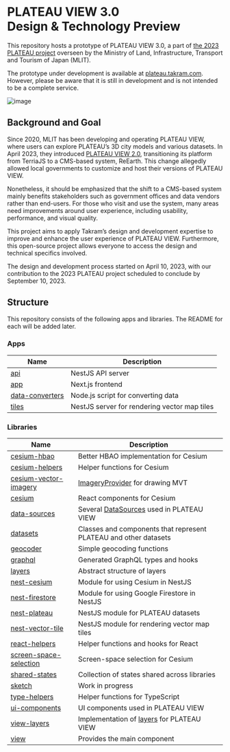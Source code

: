 # PLATEAU VIEW 3.0<br>Design & Technology Preview

This repository hosts a prototype of PLATEAU VIEW 3.0, a part of [the 2023 PLATEAU project](https://www.mlit.go.jp/report/press/toshi03_hh_000101.html) overseen by the Ministry of Land, Infrastructure, Transport and Tourism of Japan (MLIT).

The prototype under development is available at [plateau.takram.com](https://plateau.takram.com). However, please be aware that it is still in development and is not intended to be a complete service.

![image](https://github.com/takram-design-engineering/plateau-view/assets/8651513/43b6270d-cedc-4fea-86c4-d53cfe959af5)

## Background and Goal

Since 2020, MLIT has been developing and operating PLATEAU VIEW, where users can explore PLATEAU’s 3D city models and various datasets. In April 2023, they introduced [PLATEAU VIEW 2.0](https://plateauview.mlit.go.jp), transitioning its platform from TerriaJS to a CMS-based system, ReEarth. This change allegedly allowed local governments to customize and host their versions of PLATEAU VIEW.

Nonetheless, it should be emphasized that the shift to a CMS-based system mainly benefits stakeholders such as government offices and data vendors rather than end-users. For those who visit and use the system, many areas need improvements around user experience, including usability, performance, and visual quality.

This project aims to apply Takram’s design and development expertise to improve and enhance the user experience of PLATEAU VIEW. Furthermore, this open-source project allows everyone to access the design and technical specifics involved.

The design and development process started on April 10, 2023, with our contribution to the 2023 PLATEAU project scheduled to conclude by September 10, 2023.

## Structure

This repository consists of the following apps and libraries. The README for each will be added later.

### Apps

| Name                                    | Description                                  |
| --------------------------------------- | -------------------------------------------- |
| [api](apps/api)                         | NestJS API server                            |
| [app](apps/app)                         | Next.js frontend                             |
| [data-converters](apps/data-converters) | Node.js script for converting data           |
| [tiles](apps/tiles)                     | NestJS server for rendering vector map tiles |

### Libraries

| Name                                                  | Description                                                                                           |
| ----------------------------------------------------- | ----------------------------------------------------------------------------------------------------- |
| [cesium-hbao](libs/cesium-hbao)                       | Better HBAO implementation for Cesium                                                                 |
| [cesium-helpers](libs/cesium-helpers)                 | Helper functions for Cesium                                                                           |
| [cesium-vector-imagery](libs/cesium-vector-imagery)   | [ImageryProvider](https://cesium.com/learn/cesiumjs/ref-doc/ImageryProvider.html) for drawing MVT     |
| [cesium](libs/cesium)                                 | React components for Cesium                                                                           |
| [data-sources](libs/data-sources)                     | Several [DataSources](https://cesium.com/learn/cesiumjs/ref-doc/DataSource.html) used in PLATEAU VIEW |
| [datasets](libs/datasets)                             | Classes and components that represent PLATEAU and other datasets                                      |
| [geocoder](libs/geocoder)                             | Simple geocoding functions                                                                            |
| [graphql](libs/graphql)                               | Generated GraphQL types and hooks                                                                     |
| [layers](libs/layers)                                 | Abstract structure of layers                                                                          |
| [nest-cesium](libs/nest-cesium)                       | Module for using Cesium in NestJS                                                                     |
| [nest-firestore](libs/nest-firestore)                 | Module for using Google Firestore in NestJS                                                           |
| [nest-plateau](libs/nest-plateau)                     | NestJS module for PLATEAU datasets                                                                    |
| [nest-vector-tile](libs/nest-vector-tile)             | NestJS module for rendering vector map tiles                                                          |
| [react-helpers](libs/react-helpers)                   | Helper functions and hooks for React                                                                  |
| [screen-space-selection](libs/screen-space-selection) | Screen-space selection for Cesium                                                                     |
| [shared-states](libs/shared-states)                   | Collection of states shared across libraries                                                          |
| [sketch](libs/sketch)                                 | Work in progress                                                                                      |
| [type-helpers](libs/type-helpers)                     | Helper functions for TypeScript                                                                       |
| [ui-components](libs/ui-components)                   | UI components used in PLATEAU VIEW                                                                    |
| [view-layers](libs/view-layers)                       | Implementation of [layers](libs/layers) for PLATEAU VIEW                                              |
| [view](libs/view)                                     | Provides the main component                                                                           |
